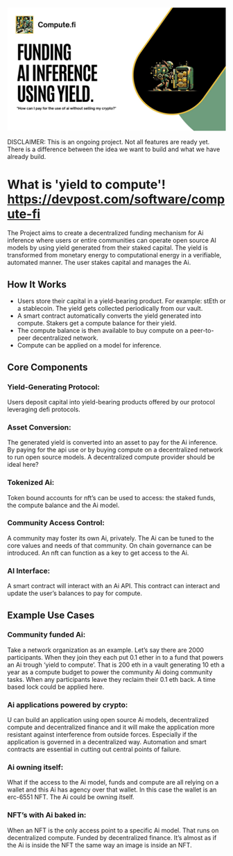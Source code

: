 ![Welcome Image](profile/images/1.jpg)

DISCLAIMER: This is an ongoing project. Not all features are ready yet. There is a difference between the idea we want to build and what we have already build.

# What is 'yield to compute'! https://devpost.com/software/compute-fi

The Project aims to create a decentralized funding mechanism for Ai inference where users or entire communities can operate open source AI models by using yield generated from their staked capital. The yield is transformed from monetary energy to computational energy in a verifiable, automated manner. The user stakes capital and manages the Ai. 


## How It Works
- Users store their capital in a yield-bearing product. For example: stEth or a stablecoin. The yield gets collected periodically from our vault.
- A smart contract automatically converts the yield generated into compute. Stakers get a compute balance for their yield.
- The compute balance is then available to buy compute on a peer-to-peer decentralized network.
- Compute can be applied on a model for inference.


## Core Components

### Yield-Generating Protocol:
Users deposit capital into yield-bearing products offered by our protocol leveraging defi protocols.

### Asset Conversion: 
The generated yield is converted into an asset to pay for the Ai inference. By paying for the api use or by buying compute on a decentralized network to run open source models. A decentralized compute provider should be ideal here?

### Tokenized Ai: 
Token bound accounts for nft’s can be used to access: the staked funds, the compute balance and the Ai model.

### Community Access Control:
A community may foster its own Ai, privately. The Ai can be tuned to the core values and needs of that community. On chain governance can be introduced.
An nft can function as a key to get access to the Ai.

### AI Interface: 
A smart contract will interact with an Ai API. This contract can interact and update the user’s balances to pay for compute.


## Example Use Cases

### Community funded Ai:
Take a network organization as an example. Let’s say there are 2000 participants. When they join they each put 0.1 ether in to a fund that powers an Ai trough ‘yield to compute’. That is 200 eth in a vault generating 10 eth a year as a compute budget to power the community Ai doing community tasks. When any participants leave they reclaim their 0.1 eth back. A time based lock could be applied here.

### Ai applications powered by crypto: 
U can build an application using open source Ai models, decentralized compute and decentralized finance and it will make the application more resistant against interference from outside forces. Especially if the application is governed in a decentralized way. Automation and smart contracts are essential in cutting out central points of failure.

### Ai owning itself: 
What if the access to the Ai model, funds and compute are all relying on a wallet and this Ai has agency over that wallet. In this case the wallet is an erc-6551 NFT. The Ai could be owning itself.

### NFT’s with Ai baked in: 
When an NFT is the only access point to a specific Ai model. That runs on decentralized compute. Funded by decentralized finance. It’s almost as if the Ai is inside the NFT the same way an image is inside an NFT.
